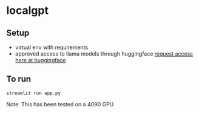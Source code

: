 # localgpt

## Setup
- virtual env with requirements
- approved access to llama models through huggingface [request access here at huggingface](https://huggingface.co/meta-llama/Llama-3.2-1B)

## To run
`streamlit run app.py`


Note: This has been tested on a 4090 GPU
